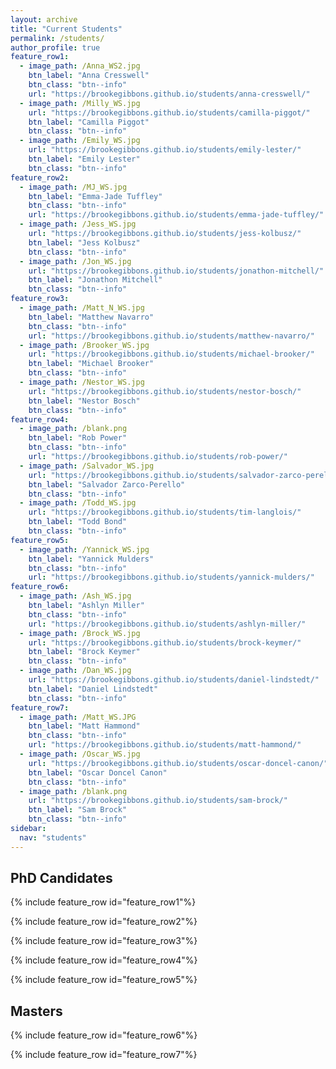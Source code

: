 ```yaml
---
layout: archive
title: "Current Students"
permalink: /students/
author_profile: true
feature_row1:
  - image_path: /Anna_WS2.jpg
    btn_label: "Anna Cresswell"
    btn_class: "btn--info"
    url: "https://brookegibbons.github.io/students/anna-cresswell/"
  - image_path: /Milly_WS.jpg
    url: "https://brookegibbons.github.io/students/camilla-piggot/"
    btn_label: "Camilla Piggot"
    btn_class: "btn--info"
  - image_path: /Emily_WS.jpg
    url: "https://brookegibbons.github.io/students/emily-lester/"
    btn_label: "Emily Lester"
    btn_class: "btn--info"
feature_row2:
  - image_path: /MJ_WS.jpg
    btn_label: "Emma-Jade Tuffley"
    btn_class: "btn--info"
    url: "https://brookegibbons.github.io/students/emma-jade-tuffley/"
  - image_path: /Jess_WS.jpg
    url: "https://brookegibbons.github.io/students/jess-kolbusz/"
    btn_label: "Jess Kolbusz"
    btn_class: "btn--info"
  - image_path: /Jon_WS.jpg
    url: "https://brookegibbons.github.io/students/jonathon-mitchell/"
    btn_label: "Jonathon Mitchell"
    btn_class: "btn--info"
feature_row3:
  - image_path: /Matt_N_WS.jpg
    btn_label: "Matthew Navarro"
    btn_class: "btn--info"
    url: "https://brookegibbons.github.io/students/matthew-navarro/"
  - image_path: /Brooker_WS.jpg
    url: "https://brookegibbons.github.io/students/michael-brooker/"
    btn_label: "Michael Brooker"
    btn_class: "btn--info"
  - image_path: /Nestor_WS.jpg
    url: "https://brookegibbons.github.io/students/nestor-bosch/"
    btn_label: "Nestor Bosch"
    btn_class: "btn--info"
feature_row4:
  - image_path: /blank.png
    btn_label: "Rob Power"
    btn_class: "btn--info"
    url: "https://brookegibbons.github.io/students/rob-power/"
  - image_path: /Salvador_WS.jpg
    url: "https://brookegibbons.github.io/students/salvador-zarco-perello/"
    btn_label: "Salvador Zarco-Perello"
    btn_class: "btn--info"
  - image_path: /Todd_WS.jpg
    url: "https://brookegibbons.github.io/students/tim-langlois/"
    btn_label: "Todd Bond"
    btn_class: "btn--info"
feature_row5:
  - image_path: /Yannick_WS.jpg
    btn_label: "Yannick Mulders"
    btn_class: "btn--info"
    url: "https://brookegibbons.github.io/students/yannick-mulders/"
feature_row6:
  - image_path: /Ash_WS.jpg
    btn_label: "Ashlyn Miller"
    btn_class: "btn--info"
    url: "https://brookegibbons.github.io/students/ashlyn-miller/"
  - image_path: /Brock_WS.jpg
    url: "https://brookegibbons.github.io/students/brock-keymer/"
    btn_label: "Brock Keymer"
    btn_class: "btn--info"
  - image_path: /Dan_WS.jpg
    url: "https://brookegibbons.github.io/students/daniel-lindstedt/"
    btn_label: "Daniel Lindstedt"
    btn_class: "btn--info"
feature_row7:
  - image_path: /Matt_WS.JPG
    btn_label: "Matt Hammond"
    btn_class: "btn--info"
    url: "https://brookegibbons.github.io/students/matt-hammond/"
  - image_path: /Oscar_WS.jpg
    url: "https://brookegibbons.github.io/students/oscar-doncel-canon/"
    btn_label: "Oscar Doncel Canon"
    btn_class: "btn--info"
  - image_path: /blank.png
    url: "https://brookegibbons.github.io/students/sam-brock/"
    btn_label: "Sam Brock"
    btn_class: "btn--info"
sidebar:
  nav: "students"
---
```


## PhD Candidates
{% include feature_row id="feature_row1"%}

{% include feature_row id="feature_row2"%}

{% include feature_row id="feature_row3"%}

{% include feature_row id="feature_row4"%}

{% include feature_row id="feature_row5"%}


## Masters
{% include feature_row id="feature_row6"%}

{% include feature_row id="feature_row7"%}
